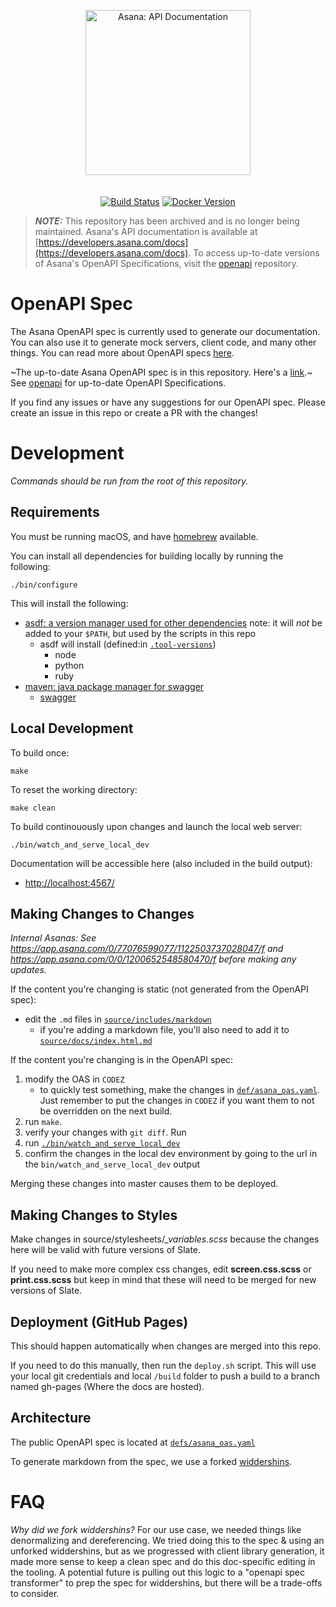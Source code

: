 <p align="center">
  <img src="https://assets.asana.biz/m/33a0924d61aabd7b/original/Asana-developers-lockup-horizontal.svg" alt="Asana: API Documentation" width="264">
  <br>
  <br>
  <br>
  <a href="https://github.com/slatedocs/slate/actions?query=workflow%3ABuild+branch%3Amain"><img src="https://github.com/slatedocs/slate/workflows/Build/badge.svg?branch=main" alt="Build Status"></a>
  <a href="https://hub.docker.com/r/slatedocs/slate"><img src="https://img.shields.io/docker/v/slatedocs/slate?sort=semver" alt="Docker Version" /></a>
</p>

> **_NOTE:_**  This repository has been archived and is no longer being maintained. Asana's API documentation is available at [https://developers.asana.com/docs](https://developers.asana.com/docs). To access up-to-date versions of Asana's OpenAPI Specifications, visit the [openapi](https://github.com/asana/openapi) repository.

# OpenAPI Spec

The Asana OpenAPI spec is currently used to generate our documentation. You can
also use it to generate mock servers, client code, and many other things. You
can read more about OpenAPI specs
[here](https://github.com/OAI/OpenAPI-Specification/blob/master/versions/3.0.0.md).

~The up-to-date Asana OpenAPI spec is in this repository. Here's a
[link](https://github.com/Asana/developer-docs/blob/master/defs/asana_oas.yaml).~ See [openapi](https://github.com/asana/openapi) for up-to-date OpenAPI Specifications.

If you find any issues or have any suggestions for our OpenAPI spec. Please
create an issue in this repo or create a PR with the changes!

# Development

*Commands should be run from the root of this repository.*

## Requirements

You must be running macOS, and have [homebrew](https://brew.sh/) available.

You can install all dependencies for building locally by running the following:

``` shell
./bin/configure
```

This will install the following:

-   [asdf: a version manager used for other dependencies](https://asdf-vm.com/)
    note: it will *not* be added to your `$PATH`, but used by the scripts in
    this repo
    -   asdf will install (defined:in [`.tool-versions`](.tool-versions))
        -   node
        -   python
        -   ruby
-   [maven: java package manager for swagger](https://maven.apache.org/)
    -   [swagger](https://github.com/swagger-api/swagger-codegen)

## Local Development

To build once:

``` shell
make
```

To reset the working directory:

``` shell
make clean
```

To build continouously upon changes and launch the local web server:

``` shell
./bin/watch_and_serve_local_dev
```

Documentation will be accessible here (also included in the build output):

-   <http://localhost:4567/>

## Making Changes to Changes

*Internal Asanas: See <https://app.asana.com/0/77076599077/1122503737028047/f>
and <https://app.asana.com/0/0/1200652548580470/f> before making any updates.*

If the content you're changing is static (not generated from the OpenAPI spec):

-   edit the `.md` files in
    [`source/includes/markdown`](source/includes/markdown)
    -   if you're adding a markdown file, you'll also need to add it to
        [`source/docs/index.html.md`](source/docs/index.html.md)

If the content you're changing is in the OpenAPI spec:

1.  modify the OAS in `CODEZ`
    -   to quickly test something, make the changes in
        [`def/asana_oas.yaml`](defs/asana_oas.yaml). Just remember to put the
        changes in `CODEZ` if you want them to not be overridden on the next
        build.
2.  run `make`.
3.  verify your changes with `git diff`. Run
4.  run [`./bin/watch_and_serve_local_dev`](bin/watch_and_serve_local_dev)
5.  confirm the changes in the local dev environment by going to the url in the
    `bin/watch_and_serve_local_dev` output

Merging these changes into master causes them to be deployed.

## Making Changes to Styles

Make changes in source/stylesheets/*\_variables.scss* because the changes here
will be valid with future versions of Slate.

If you need to make more complex css changes, edit **screen.css.scss** or
**print.css.scss** but keep in mind that these will need to be merged for new
versions of Slate.

## Deployment (GitHub Pages)

This should happen automatically when changes are merged into this repo.

<!--
TODO: determine if this manual deploy process still works
      https://app.asana.com/0/1202273674392568/1202795807224614
-->

If you need to do this manually, then run the `deploy.sh` script. This will use
your local git credentials and local `/build` folder to push a build to a branch
named gh-pages (Where the docs are hosted).

## Architecture

The public OpenAPI spec is located at
[`defs/asana_oas.yaml`](defs/asana_oas.yaml)

To generate markdown from the spec, we use a forked
[widdershins](https://github.com/rossgrambo/widdershins).

# FAQ

*Why did we fork widdershins?* For our use case, we needed things like
denormalizing and dereferencing. We tried doing this to the spec & using an
unforked widdershins, but as we progressed with client library generation, it
made more sense to keep a clean spec and do this doc-specific editing in the
tooling. A potential future is pulling out this logic to a "openapi spec
transformer" to prep the spec for widdershins, but there will be a trade-offs to
consider.
